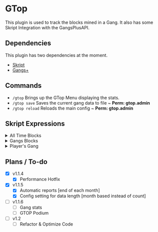 # GTop

This plugin is used to track the blocks mined in a Gang.
It also has some Skript Integration with the GangsPlusAPI.

## Dependencies
This plugin has two dependencies at the moment.

- [Skript](https://github.com/SkriptLang/Skript)
- [Gangs+](https://www.spigotmc.org/resources/gangs-1-8-1-20.2604/)
## Commands

- `/gtop` Brings up the GTop Menu displaying the stats.
- `/gtop save` Saves the current gang data to file ~ **Perm: gtop.admin**
- `/gtop reload` Reloads the main config ~ **Perm: gtop.admin**


## Skript Expressions

<details> 

<summary>All Time Blocks</summary>

### All Time Blocks : Property Expression
The count of all the blocks a gang has ever mined.

`gang['s] all[ ]time blocks`

example:
```java
set gang's all time blocks of {_gang} to 5
```
</details> 

<details> 

<summary>Gangs Blocks</summary>

### Gangs Blocks : Property Expression
The blocks a gang has mined today in EST time zone.

`gang['s] blocks`

example:
```java
add 15 to gang blocks of {_gang}
```

</details> 

<details> 

<summary>Player's Gang</summary>

### Player's Gang : Expression
The gang of a player. Returns `<none>` if not in a gang.

`%player%['s] gang`

example:
```java
set {_gang} to player's gang
```

</details>

## Plans / To-do
- [X] v1.1.4
  - [X] Performance Hotfix
- [X] v1.1.5
  - [X] Automatic reports [end of each month]
  - [X] Config setting for data length [month based instead of count]
- [ ] v1.1.6
  - [ ] Gang stats
  - [ ] GTOP Podium
- [ ] v1.2
  - [ ] Refactor & Optimize Code
